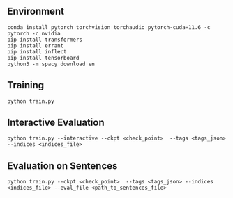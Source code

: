 ## Environment
```
conda install pytorch torchvision torchaudio pytorch-cuda=11.6 -c pytorch -c nvidia
pip install transformers
pip install errant
pip install inflect
pip install tensorboard
python3 -m spacy download en
```
## Training
```
python train.py
```

## Interactive Evaluation
```
python train.py --interactive --ckpt <check_point>  --tags <tags_json> --indices <indices_file>
```

## Evaluation on Sentences
```
python train.py --ckpt <check_point>  --tags <tags_json> --indices <indices_file> --eval_file <path_to_sentences_file>
```
